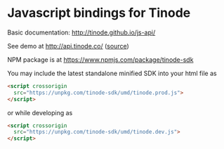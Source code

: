 # Javascript bindings for Tinode

Basic documentation: http://tinode.github.io/js-api/

See demo at http://api.tinode.co/ ([source](https://github.com/tinode/example-react-js))

NPM package is at https://www.npmjs.com/package/tinode-sdk

You may include the latest standalone minified SDK into your html file as
```html
<script crossorigin
  src="https://unpkg.com/tinode-sdk/umd/tinode.prod.js">
</script>
```
or while developing as
```html
<script crossorigin
  src="https://unpkg.com/tinode-sdk/umd/tinode.dev.js">
</script>
```
